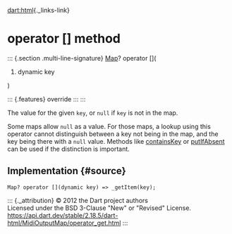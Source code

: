 [dart:html](../../dart-html/dart-html-library){._links-link}

operator \[\] method
====================

::: {.section .multi-line-signature}
[Map](../../dart-core/map-class)? operator \[\](

1.  dynamic key

)

::: {.features}
override
:::
:::

The value for the given `key`, or `null` if `key` is not in the map.

Some maps allow `null` as a value. For those maps, a lookup using this
operator cannot distinguish between a key not being in the map, and the
key being there with a `null` value. Methods like
[containsKey](containskey) or [putIfAbsent](putifabsent) can be used if
the distinction is important.

Implementation {#source}
--------------

``` {.language-dart data-language="dart"}
Map? operator [](dynamic key) => _getItem(key);
```

::: {._attribution}
© 2012 the Dart project authors\
Licensed under the BSD 3-Clause \"New\" or \"Revised\" License.\
<https://api.dart.dev/stable/2.18.5/dart-html/MidiOutputMap/operator_get.html>
:::
